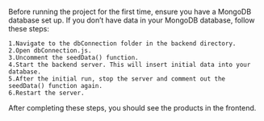 Before running the project for the first time, ensure you have a MongoDB database set up. If you don’t have data in your MongoDB database, follow these steps:

    1.Navigate to the dbConnection folder in the backend directory.
    2.Open dbConnection.js.
    3.Uncomment the seedData() function.
    4.Start the backend server. This will insert initial data into your database.
    5.After the initial run, stop the server and comment out the seedData() function again.
    6.Restart the server.

After completing these steps, you should see the products in the frontend.

